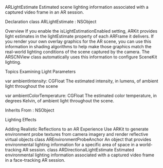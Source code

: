 ARLightEstimate
Estimated scene lighting information associated with a captured video frame in an AR session.

Declaration
class ARLightEstimate : NSObject

Overview
If you enable the isLightEstimationEnabled setting, ARKit provides light estimates in the lightEstimate property of each ARFrame it delivers.
If you render your own overlay graphics for the AR scene,
you can use this information in shading algorithms to help make those graphics match the real-world lighting conditions of the scene captured by the camera. 
The ARSCNView class automatically uses this information to configure SceneKit lighting.

Topics
Examining Light Parameters

var ambientIntensity: CGFloat
The estimated intensity, in lumens, of ambient light throughout the scene

var ambientColorTemperature: CGFloat
The estimated color temperature, in degrees Kelvin, of ambient light throughout the scene.

Inherits From : NSObject

Lighting Effects 

Adding Realistic Reflections to an AR Experience
Use ARKit to generate environment probe textures from camera imagery and render reflective virtual objects
class AREnvironmentProbeAnchor
An object that provides environmental lighting information for a specific area of space in a world-tracking AR session.
class ARDirectionalLightEstimate
Estimated environmental lighting information associated with a captured video frame in a face-tracking AR session.
